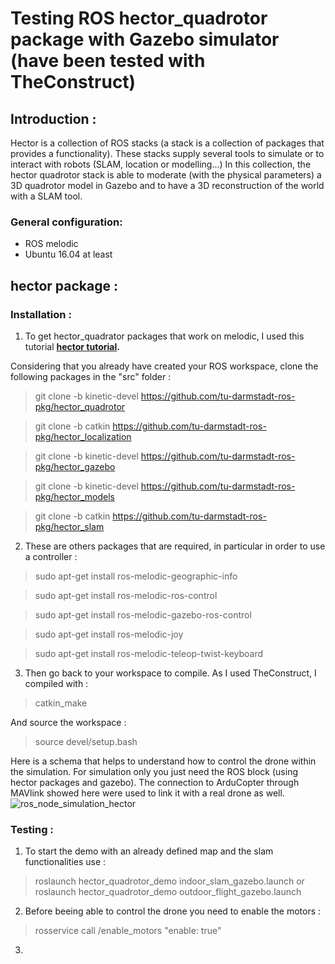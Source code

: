 
# Testing ROS hector_quadrotor package with Gazebo simulator (have been tested with TheConstruct)

## Introduction :
Hector is a collection of ROS stacks (a stack is a collection of packages that provides a
functionality).
These stacks supply several tools to simulate or to interact with robots (SLAM, location
or modelling...)
In this collection, the hector quadrotor stack is able to moderate (with the physical parameters) a 3D quadrotor model in Gazebo and to have a 3D reconstruction of the world with
a SLAM tool.

### General configuration:
- ROS melodic
- Ubuntu 16.04 at least  


## hector package : 


### Installation :
1. To get hector_quadrator packages that work on melodic, I used this tutorial **[hector tutorial](https://github.com/basavarajnavalgund/hector-quadrotor).**

Considering that you already have created your ROS workspace, clone the following packages in the "src" folder :
> git clone -b kinetic-devel https://github.com/tu-darmstadt-ros-pkg/hector_quadrotor

> git clone -b catkin https://github.com/tu-darmstadt-ros-pkg/hector_localization

> git clone -b kinetic-devel https://github.com/tu-darmstadt-ros-pkg/hector_gazebo

> git clone -b kinetic-devel https://github.com/tu-darmstadt-ros-pkg/hector_models

> git clone -b catkin https://github.com/tu-darmstadt-ros-pkg/hector_slam

2. These are others packages that are required, in particular in order to use a controller : 
> sudo apt-get install ros-melodic-geographic-info

> sudo apt-get install ros-melodic-ros-control

> sudo apt-get install ros-melodic-gazebo-ros-control

> sudo apt-get install ros-melodic-joy

> sudo apt-get install ros-melodic-teleop-twist-keyboard


3. Then go back to your workspace to compile. As I used TheConstruct, I compiled with :  
> catkin_make

And source the workspace :

> source devel/setup.bash 


Here is a schema that helps to understand how to control the drone within the simulation. For simulation only you just need the ROS block (using hector packages and gazebo). 
The connection to ArduCopter through MAVlink showed here were used to link it with a real drone as well.
<br>
![ros_node_simulation_hector](https://user-images.githubusercontent.com/47387835/109682712-91f45b80-7b76-11eb-8c2b-fbd4d721ede6.PNG)
<br>



### Testing : 

1. To start the demo with an already defined map and the slam functionalities use : 
> roslaunch hector_quadrotor_demo indoor_slam_gazebo.launch
or
> roslaunch hector_quadrotor_demo outdoor_flight_gazebo.launch

2. Before beeing able to control the drone you need to enable the motors :
> rosservice call /enable_motors "enable: true"

3.
